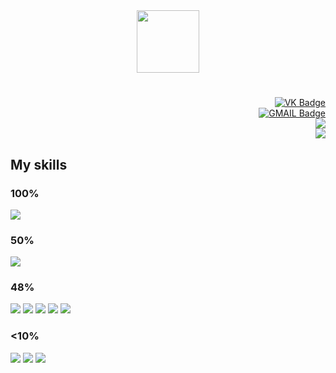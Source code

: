 <div id="header" align="center">
  <img src="https://media.giphy.com/media/JKo6P5QyuFkuhLlfVq/giphy.gif" width="100" />
</div>

<h3></h3>
<h1></h1>

<div display="block" align="right">
  <div id="social-networks">
    <a href="https://vk.com/sa1monk">
      <img src="https://img.shields.io/badge/VK-blue?logo=VK&logoColor=white&style=for-the-badge" alt="VK Badge" />
    </a>
  </div>
  <div id="my-gmail">
    <a href="mailto:sa1montov@gmail.com">
      <img src="https://img.shields.io/badge/gmail-grey?logo=gmail&logoColor=white&style=for-the-badge" alt="GMAIL Badge" />
    </a>
  </div>
  <div id="my-leetcode">
    <a href="https://leetcode.com/sa1mont/">
      <img src="https://img.shields.io/badge/-LeetCode-FFA116?style=for-the-badge&logo=LeetCode&logoColor=black" />
    </a>
  </div>
  <div id="my-codewars">
    <a href="https://www.codewars.com/users/sa1mont">
      <img src="https://img.shields.io/badge/Codewars-B1361E?style=for-the-badge&logo=Codewars&logoColor=white" />
    </a>
  </div>
</div>
<div>
  <h2>My skills</h2>
  <h3>100%</h3><img src="https://img.shields.io/badge/HTML5-E34F26?style=for-the-badge&logo=html5&logoColor=white" />
  <h3>50%</h3><img src="https://img.shields.io/badge/CSS3-1572B6?style=for-the-badge&logo=css3&logoColor=white" />
  <h3>48%</h3><img src="https://img.shields.io/badge/Python-14354C?style=for-the-badge&logo=python&logoColor=white" />
  <img src="https://img.shields.io/badge/MySQL-00000F?style=for-the-badge&logo=mysql&logoColor=white" />
  <img src="https://img.shields.io/badge/PostgreSQL-316192?style=for-the-badge&logo=postgresql&logoColor=white" />
  <img src="https://img.shields.io/badge/SQLite-07405E?style=for-the-badge&logo=sqlite&logoColor=white" />
  <img src="https://img.shields.io/badge/JavaScript-F7DF1E?style=for-the-badge&logo=javascript&logoColor=black" />
  <h3><10%</h3><img src="https://img.shields.io/badge/Django-092E20?style=for-the-badge&logo=django&logoColor=white" />
  <img src="https://img.shields.io/badge/MongoDB-4EA94B?style=for-the-badge&logo=mongodb&logoColor=white" />
  <img src="https://img.shields.io/badge/Flask-000000?style=for-the-badge&logo=flask&logoColor=white" />
</div>
<h2></h2>
<div id="profile-views" align="center">
  <img src="https://komarev.com/ghpvc/?username=sa1mont&style=flat-square&color=blue" alt="" />
</div>
<!-- <div id="greeting" align="center">
  Hi there 👋
</div> -->

<!--
**sa1mont/sa1mont** is a ✨ _special_ ✨ repository because its `README.md` (this file) appears on your GitHub profile.

Here are some ideas to get you started:

- 🔭 I’m currently working on ...
- 🌱 I’m currently learning ...
- 👯 I’m looking to collaborate on ...
- 🤔 I’m looking for help with ...
- 💬 Ask me about ...
- 📫 How to reach me: ...
- 😄 Pronouns: ...
- ⚡ Fun fact: ...
-->
